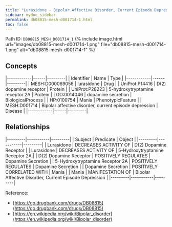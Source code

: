 ```yaml
---
title: "Lurasidone - Bipolar Affective Disorder, Current Episode Depression"
sidebar: mydoc_sidebar
permalink: db08815-mesh-d001714-1.html
toc: false 
---
```



Path ID: `DB08815_MESH_D001714_1`
{% include image.html url="images/db08815-mesh-d001714-1.png" file="db08815-mesh-d001714-1.png" alt="db08815-mesh-d001714-1" %}

## Concepts

|------------|------|---------|
| Identifier | Name | Type    |
|------------|------|---------|
| MESH:D000069056 | lurasidone | Drug |
| UniProt:P14416 | D(2) dopamine receptor | Protein |
| UniProt:P28223 | 5-hydroxytryptamine receptor 2A | Protein |
| GO:0014046 | dopamine secretion | BiologicalProcess |
| HP:0100754 | Mania | PhenotypicFeature |
| MESH:D001714 | Bipolar affective disorder, current episode depression | Disease |
|------------|------|---------|

## Relationships

|---------|-----------|---------|
| Subject | Predicate | Object  |
|---------|-----------|---------|
| Lurasidone | DECREASES ACTIVITY OF | D(2) Dopamine Receptor |
| Lurasidone | DECREASES ACTIVITY OF | 5-Hydroxytryptamine Receptor 2A |
| D(2) Dopamine Receptor | POSITIVELY REGULATES | Dopamine Secretion |
| 5-Hydroxytryptamine Receptor 2A | POSITIVELY REGULATES | Dopamine Secretion |
| Dopamine Secretion | POSITIVELY CORRELATED WITH | Mania |
| Mania | MANIFESTATION OF | Bipolar Affective Disorder, Current Episode Depression |
|---------|-----------|---------|

Reference: 
  - [https://go.drugbank.com/drugs/DB08815](https://go.drugbank.com/drugs/DB08815)
  - [https://en.wikipedia.org/wiki/Bipolar_disorder](https://en.wikipedia.org/wiki/Bipolar_disorder)
